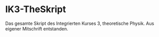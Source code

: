 # IK3-TheSkript
Das gesamte Skript des Integrierten Kurses 3, theoretische Physik. Aus eigener Mitschrift entstanden.